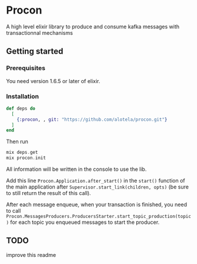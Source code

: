 # Procon

A high level elixir library to produce and consume kafka messages with transactionnal mechanisms


## Getting started

### Prerequisites

You need version 1.6.5 or later of elixir.


### Installation

```elixir
def deps do
  [
    {:procon, , git: "https://github.com/alotela/procon.git"}
  ]
end
```

Then run
```elixir
mix deps.get
mix procon.init
```

All information will be written in the console to use the lib.

Add this line ```Procon.Application.after_start()``` in the ```start()``` function of the main application after ```Supervisor.start_link(children, opts)``` (be sure to still return the result of this call).

After each message enqueue, when your transaction is finished, you need to call ```Procon.MessagesProducers.ProducersStarter.start_topic_production(topic)``` for each topic you enqueued messages to start the producer.

## TODO

improve this readme
